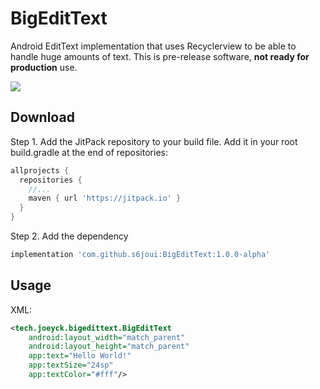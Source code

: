 # BigEditText
Android EditText implementation that uses Recyclerview to be able to handle huge amounts of text. This is pre-release software,  **not ready for production** use.

[![](https://jitpack.io/v/s6joui/BigEditText.svg)](https://jitpack.io/#s6joui/BigEditText)

## Download
Step 1. Add the JitPack repository to your build file. Add it in your root build.gradle at the end of repositories:
```groovy
allprojects {
  repositories {
    //...
    maven { url 'https://jitpack.io' }
  }
}
```
Step 2. Add the dependency

```groovy
implementation 'com.github.s6joui:BigEditText:1.0.0-alpha'
```
## Usage
XML:
```xml
<tech.joeyck.bigedittext.BigEditText
    android:layout_width="match_parent"
    android:layout_height="match_parent"
    app:text="Hello World!"
    app:textSize="24sp"
    app:textColor="#fff"/>
```

